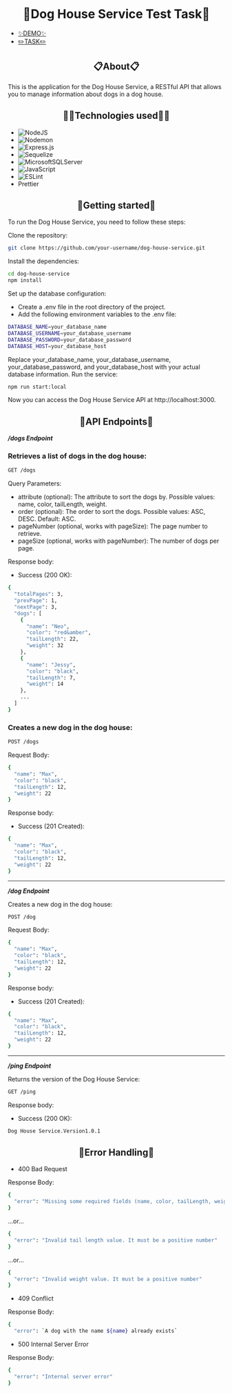 <h1 align="center">🐶Dog House Service Test Task🐶</h1>

- [✨DEMO✨](https://www.loom.com/share/b21360192a5c4f4f88db23a5c54a6ee8?sid=5b45be4f-4692-4bfd-8a3d-976494aa15c2)
- [✏️TASK✏️](https://docs.google.com/document/d/1K8W7O7YKX38-qAt9g1mddOi5td4ZI1q0zk1J42BNm-M/edit?usp=sharing)

 <h2 align="center">📋About📋</h2>
<p>This is the application for the Dog House Service, a RESTful API that allows you to manage information about dogs in a dog house.</p>

<h2 align="center">🧙‍♂️Technologies used🧙‍♂️</h2>

 - ![NodeJS](https://img.shields.io/badge/node.js-6DA55F?style=for-the-badge&logo=node.js&logoColor=white)
 - ![Nodemon](https://img.shields.io/badge/NODEMON-%23323330.svg?style=for-the-badge&logo=nodemon&logoColor=%BBDEAD)
 - ![Express.js](https://img.shields.io/badge/express.js-%23404d59.svg?style=for-the-badge&logo=express&logoColor=%2361DAFB)
 - ![Sequelize](https://img.shields.io/badge/Sequelize-52B0E7?style=for-the-badge&logo=Sequelize&logoColor=white)
 - ![MicrosoftSQLServer](https://img.shields.io/badge/Microsoft%20SQL%20Server-CC2927?style=for-the-badge&logo=microsoft%20sql%20server&logoColor=white)
 - ![JavaScript](https://img.shields.io/badge/javascript-%23323330.svg?style=for-the-badge&logo=javascript&logoColor=%23F7DF1E)
 - ![ESLint](https://img.shields.io/badge/ESLint-4B3263?style=for-the-badge&logo=eslint&logoColor=white)
 - Prettier


<h2 align="center">🚀Getting started🚀</h2>

To run the Dog House Service, you need to follow these steps:

Clone the repository:

``` bash
git clone https://github.com/your-username/dog-house-service.git
```

Install the dependencies:
``` bash
cd dog-house-service
npm install
```

Set up the database configuration:
- Create a .env file in the root directory of the project.
- Add the following environment variables to the .env file:

``` bash
DATABASE_NAME=your_database_name
DATABASE_USERNAME=your_database_username
DATABASE_PASSWORD=your_database_password
DATABASE_HOST=your_database_host
```

Replace your_database_name, your_database_username, your_database_password, and your_database_host with your actual database information.
Run the service:

``` bash
npm run start:local
```

Now you can access the Dog House Service API at http://localhost:3000.

<h2 align="center">📌API Endpoints📌</h2>

***/dogs Endpoint***

<h3> Retrieves a list of dogs in the dog house:</h3>

```bash
GET /dogs
```

Query Parameters:
- attribute (optional): The attribute to sort the dogs by. Possible values: name, color, tailLength, weight. 
- order (optional): The order to sort the dogs. Possible values: ASC, DESC. Default: ASC.
- pageNumber (optional, works with pageSize): The page number to retrieve.
- pageSize (optional, works with pageNumber): The number of dogs per page.

<p>Response body:</p>

- Success (200 OK):

```bash
{
  "totalPages": 3,
  "prevPage": 1,
  "nextPage": 3,
  "dogs": [
    {
      "name": "Neo",
      "color": "red&amber",
      "tailLength": 22,
      "weight": 32
    },
    {
      "name": "Jessy",
      "color": "black",
      "tailLength": 7,
      "weight": 14
    },
    ...
  ]
}
```

<h3>Creates a new dog in the dog house:</h3>

```bash
POST /dogs
```

Request Body:
```bash
{
  "name": "Max",
  "color": "black",
  "tailLength": 12,
  "weight": 22
}
```
<p>Response body:</p>

- Success (201 Created):

``` bash
{
  "name": "Max",
  "color": "black",
  "tailLength": 12,
  "weight": 22
}
```

---

***/dog Endpoint***

<p>Creates a new dog in the dog house:</p>

```bash
POST /dog
```

Request Body:

``` bash
{
  "name": "Max",
  "color": "black",
  "tailLength": 12,
  "weight": 22
}
```

<p>Response body:</p>

- Success (201 Created):

``` bash
{
  "name": "Max",
  "color": "black",
  "tailLength": 12,
  "weight": 22
}
```

---

***/ping Endpoint***

<p>Returns the version of the Dog House Service:</p>

``` bash
GET /ping
```

<p>Response body:</p>

- Success (200 OK):

``` bash
Dog House Service.Version1.0.1
```

<h2 align="center">🔧Error Handling🔧</h2>

- 400 Bad Request

<p>Response Body:</p>

``` bash
{
  "error": "Missing some required fields (name, color, tailLength, weight)"
}
```

...or...


``` bash
{
  "error": "Invalid tail length value. It must be a positive number"
}
```

...or...


``` bash
{
  "error": "Invalid weight value. It must be a positive number"
}
```

- 409 Conflict

<p>Response Body:</p>

``` bash
{
  "error": `A dog with the name ${name} already exists`
```

- 500 Internal Server Error

<p>Response Body:</p>

``` bash
{
  "error": "Internal server error"
}
```
